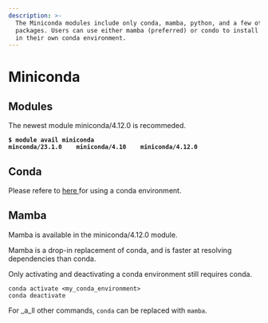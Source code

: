 ```yaml
---
description: >-
  The Miniconda modules include only conda, mamba, python, and a few other
  packages. Users can use either mamba (preferred) or condo to install packages
  in their own conda environment.
---
```


# Miniconda

## Modules

The newest module miniconda/4.12.0 is recommeded.

<pre><code><strong>$ module avail miniconda
</strong><strong>minconda/23.1.0    miniconda/4.10    miniconda/4.12.0
</strong></code></pre>

## Conda

Please refere to [here ](anaconda.md#conda)for using a conda environment.

## Mamba

Mamba is available in the miniconda/4.12.0 module.

Mamba is a drop-in replacement of conda, and is faster at resolving dependencies than conda.&#x20;

Only activating and deactivating a conda environment still requires conda.

```
conda activate <my_conda_environment>
conda deactivate
```

&#x20;For _a_ll other commands, `conda` can be replaced with `mamba`.

